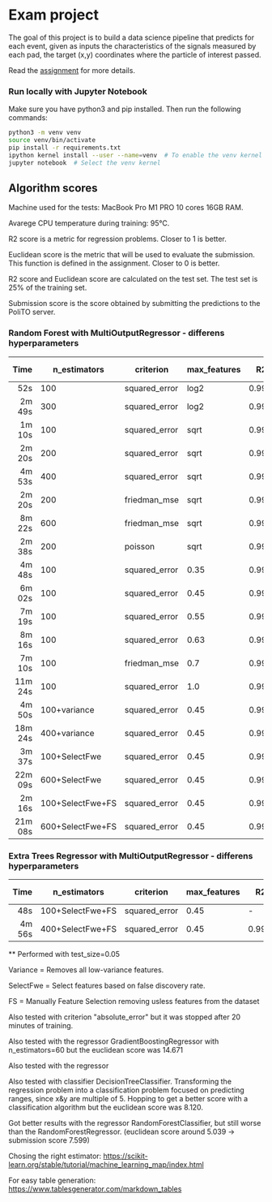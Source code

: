# Exam project

The goal of this project is to build a data science pipeline that predicts for each event, given as inputs the characteristics of the signals measured by each pad, the target (x,y) coordinates where the particle of interest passed.

Read the [assignment](Assignment_Winter_2024.pdf) for more details.

### Run locally with Jupyter Notebook
Make sure you have python3 and pip installed. Then run the following commands:

```bash
python3 -m venv venv
source venv/bin/activate
pip install -r requirements.txt
ipython kernel install --user --name=venv  # To enable the venv kernel on jupyter
jupyter notebook  # Select the venv kernel
```


## Algorithm scores

Machine used for the tests: MacBook Pro M1 PRO 10 cores 16GB RAM.

Avarege CPU temperature during training: 95°C.

R2 score is a metric for regression problems. Closer to 1 is better.

Euclidean score is the metric that will be used to evaluate the submission. 
This function is defined in the assignment. Closer to 0 is better.

R2 score and Euclidean score are calculated on the test set. The test set is 25% of the training set.

Submission score is the score obtained by submitting the predictions to the PoliTO server.

### Random Forest with MultiOutputRegressor - differens hyperparameters
|    Time | n_estimators     | criterion     | max_features | R2 score   | Euclidean score | Submission score |
|--------:|------------------|---------------|--------------|------------|-----------------|------------------|
| 52s     | 100              | squared_error | log2         | 0.99848024 | 5.369           | 5.577            |
| 2m 49s  | 300              | squared_error | log2         | 0.99855958 | 5.220           | 5.730            |
| 1m 10s  | 100              | squared_error | sqrt         | 0.99877615 | 4.842 [4.703]** | 5.243 [5.157]**  |
| 2m 20s  | 200              | squared_error | sqrt         | 0.99882048 | 4.753           | 5.153            |
| 4m 53s  | 400              | squared_error | sqrt         | 0.99884119 | 4.708           | 5.104            |
| 2m 20s  | 200              | friedman_mse  | sqrt         | 0.99882251 | 4.746           | skip             |
| 8m 22s  | 600              | friedman_mse  | sqrt         | 0.99884875 | 4.690           | 5.089            |
| 2m 38s  | 200              | poisson       | sqrt         | 0.99881351 | 4.759           | skip             |
| 4m 48s  | 100              | squared_error | 0.35         | 0.99904227 | 4.255**         | skip             |
| 6m 02s  | 100              | squared_error | 0.45         | 0.99904534 | 4.251**         | 4.851**          |
| 7m 19s  | 100              | squared_error | 0.55         | 0.99903096 | 4.271**         | 4.879**          |
| 8m 16s  | 100              | squared_error | 0.63         | 0.99902100 | 4.286**         | skip             |
| 7m 10s  | 100              | friedman_mse  | 0.7          | 0.99894805 | 4.425           | 5.009            |
| 11m 24s | 100              | squared_error | 1.0          | 0.99875576 | 4.689           | 5.361            |
| 4m 50s  | 100+variance     | squared_error | 0.45         | 0.99905931 | 4.222**         | 4.810**          |
| 18m 24s | 400+variance     | squared_error | 0.45         | 0.99908886 | 4.160**         | 4.757**          |
| 3m 37s  | 100+SelectFwe    | squared_error | 0.45         | 0.99907773 | 4.171**         | 4.810**          |
| 22m 09s | 600+SelectFwe    | squared_error | 0.45         | 0.99910309 | 4.118**         | 4.721**          |
| 2m 16s  | 100+SelectFwe+FS | squared_error | 0.45         | 0.99908564 | 4.154**         | 4.820**          |
| 21m 08s | 600+SelectFwe+FS | squared_error | 0.45         | 0.99911044 | **4.099****     | **4.710****      |

### Extra Trees Regressor with MultiOutputRegressor - differens hyperparameters
|    Time | n_estimators     | criterion     | max_features | R2 score   | Euclidean score | Submission score |
|--------:|------------------|---------------|--------------|------------|-----------------|------------------|
| 48s     | 100+SelectFwe+FS | squared_error | 0.45         | -          | 3.977**         | 4.549**          |
| 4m 56s  | 400+SelectFwe+FS | squared_error | 0.45         | 0.99921187 | **3.907****     | **4.479****      |

** Performed with test_size=0.05

Variance = Removes all low-variance features.

SelectFwe = Select features based on false discovery rate.

FS = Manually Feature Selection removing usless features from the dataset

Also tested with criterion "absolute_error" but it was stopped after 20 minutes of training.

Also tested with the regressor GradientBoostingRegressor with n_estimators=60 but the euclidean score was 14.671

Also tested with the regressor 

Also tested with classifier DecisionTreeClassifier.
Transforming the regression problem into a classification problem focused on predicting ranges, since x&y are multiple of 5. 
Hopping to get a better score with a classification algorithm but the euclidean score was 8.120.

Got better results with the regressor RandomForestClassifier, but still worse than the RandomForestRegressor. (euclidean score around 5.039 -> submission score 7.599)

Chosing the right estimator: https://scikit-learn.org/stable/tutorial/machine_learning_map/index.html

For easy table generation:
https://www.tablesgenerator.com/markdown_tables
